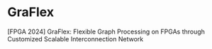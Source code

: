 # GraFlex
[FPGA 2024] GraFlex: Flexible Graph Processing on FPGAs through Customized Scalable Interconnection Network
